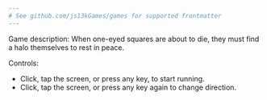 ```yaml
---
# See github.com/js13kGames/games for supported frontmatter
---
```

Game description:
When one-eyed squares are about to die, they must find a halo themselves to rest in peace.

Controls:
- Click, tap the screen, or press any key, to start running.
- Click, tap the screen, or press any key again to change direction.